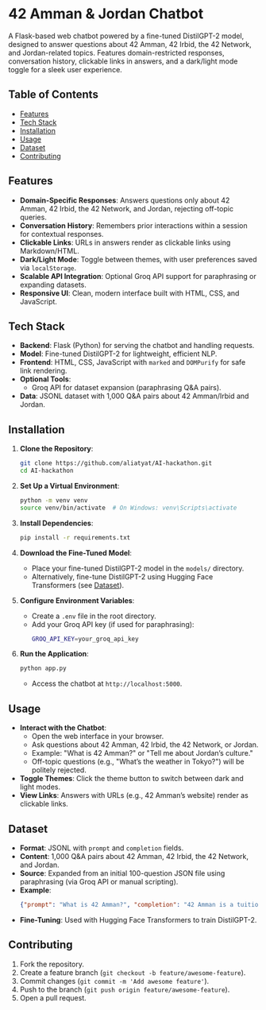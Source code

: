 # 42 Amman & Jordan Chatbot

A Flask-based web chatbot powered by a fine-tuned DistilGPT-2 model, designed to answer questions about 42 Amman, 42 Irbid, the 42 Network, and Jordan-related topics. Features domain-restricted responses, conversation history, clickable links in answers, and a dark/light mode toggle for a sleek user experience.

## Table of Contents
- [Features](#features)
- [Tech Stack](#tech-stack)
- [Installation](#installation)
- [Usage](#usage)
- [Dataset](#dataset)
- [Contributing](#contributing)

## Features
- **Domain-Specific Responses**: Answers questions only about 42 Amman, 42 Irbid, the 42 Network, and Jordan, rejecting off-topic queries.
- **Conversation History**: Remembers prior interactions within a session for contextual responses.
- **Clickable Links**: URLs in answers render as clickable links using Markdown/HTML.
- **Dark/Light Mode**: Toggle between themes, with user preferences saved via `localStorage`.
- **Scalable API Integration**: Optional Groq API support for paraphrasing or expanding datasets.
- **Responsive UI**: Clean, modern interface built with HTML, CSS, and JavaScript.

## Tech Stack
- **Backend**: Flask (Python) for serving the chatbot and handling requests.
- **Model**: Fine-tuned DistilGPT-2 for lightweight, efficient NLP.
- **Frontend**: HTML, CSS, JavaScript with `marked` and `DOMPurify` for safe link rendering.
- **Optional Tools**:
  - Groq API for dataset expansion (paraphrasing Q&A pairs).
- **Data**: JSONL dataset with 1,000 Q&A pairs about 42 Amman/Irbid and Jordan.

## Installation
1. **Clone the Repository**:
   ```bash
   git clone https://github.com/aliatyat/AI-hackathon.git
   cd AI-hackathon
   ```

2. **Set Up a Virtual Environment**:
   ```bash
   python -m venv venv
   source venv/bin/activate  # On Windows: venv\Scripts\activate
   ```

3. **Install Dependencies**:
   ```bash
   pip install -r requirements.txt
   ```

4. **Download the Fine-Tuned Model**:
   - Place your fine-tuned DistilGPT-2 model in the `models/` directory.
   - Alternatively, fine-tune DistilGPT-2 using Hugging Face Transformers (see [Dataset](#dataset)).

5. **Configure Environment Variables**:
   - Create a `.env` file in the root directory.
   - Add your Groq API key (if used for paraphrasing):
     ```bash
     GROQ_API_KEY=your_groq_api_key
     ```

6. **Run the Application**:
   ```bash
   python app.py
   ```
   - Access the chatbot at `http://localhost:5000`.

## Usage
- **Interact with the Chatbot**:
  - Open the web interface in your browser.
  - Ask questions about 42 Amman, 42 Irbid, the 42 Network, or Jordan.
  - Example: "What is 42 Amman?" or "Tell me about Jordan’s culture."
  - Off-topic questions (e.g., "What’s the weather in Tokyo?") will be politely rejected.
- **Toggle Themes**: Click the theme button to switch between dark and light modes.
- **View Links**: Answers with URLs (e.g., 42 Amman’s website) render as clickable links.

## Dataset
- **Format**: JSONL with `prompt` and `completion` fields.
- **Content**: 1,000 Q&A pairs about 42 Amman, 42 Irbid, the 42 Network, and Jordan.
- **Source**: Expanded from an initial 100-question JSON file using paraphrasing (via Groq API or manual scripting).
- **Example**:
  ```json
  {"prompt": "What is 42 Amman?", "completion": "42 Amman is a tuition-free coding school in Jordan, part of the global 42 Network, offering innovative peer-to-peer learning. Learn more at <a href='https://www.42amman.com'>42 Amman</a>."}
  ```
- **Fine-Tuning**: Used with Hugging Face Transformers to train DistilGPT-2.

## Contributing
1. Fork the repository.
2. Create a feature branch (`git checkout -b feature/awesome-feature`).
3. Commit changes (`git commit -m 'Add awesome feature'`).
4. Push to the branch (`git push origin feature/awesome-feature`).
5. Open a pull request.
